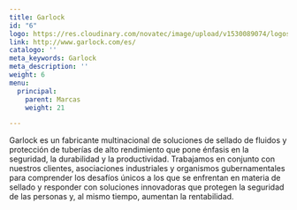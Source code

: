 ```yaml
---
title: Garlock
id: "6"
logo: https://res.cloudinary.com/novatec/image/upload/v1530089074/logos/cb5f14d025d6fe82d7bf313bc520635f-garlock.jpg
link: http://www.garlock.com/es/
catalogo: ''
meta_keywords: Garlock
meta_description: ''
weight: 6
menu:
  principal:
    parent: Marcas
    weight: 21

---
```

Garlock es un fabricante multinacional de soluciones de sellado de fluidos y protección de tuberías de alto rendimiento que pone énfasis en la seguridad, la durabilidad y la productividad. Trabajamos en conjunto con nuestros clientes, asociaciones industriales y organismos gubernamentales para comprender los desafíos únicos a los que se enfrentan en materia de sellado y responder con soluciones innovadoras que protegen la seguridad de las personas y, al mismo tiempo, aumentan la rentabilidad.